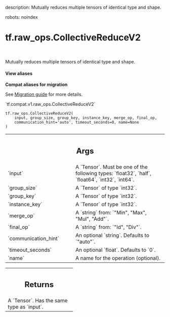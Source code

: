 description: Mutually reduces multiple tensors of identical type and shape.

robots: noindex

# tf.raw_ops.CollectiveReduceV2

<!-- Insert buttons and diff -->

<table class="tfo-notebook-buttons tfo-api nocontent" align="left">

</table>



Mutually reduces multiple tensors of identical type and shape.

<section class="expandable">
  <h4 class="showalways">View aliases</h4>
  <p>
<b>Compat aliases for migration</b>
<p>See
<a href="https://www.tensorflow.org/guide/migrate">Migration guide</a> for
more details.</p>
<p>`tf.compat.v1.raw_ops.CollectiveReduceV2`</p>
</p>
</section>

<pre class="devsite-click-to-copy prettyprint lang-py tfo-signature-link">
<code>tf.raw_ops.CollectiveReduceV2(
    input, group_size, group_key, instance_key, merge_op, final_op,
    communication_hint='auto', timeout_seconds=0, name=None
)
</code></pre>



<!-- Placeholder for "Used in" -->


<!-- Tabular view -->
 <table class="responsive fixed orange">
<colgroup><col width="214px"><col></colgroup>
<tr><th colspan="2"><h2 class="add-link">Args</h2></th></tr>

<tr>
<td>
`input`
</td>
<td>
A `Tensor`. Must be one of the following types: `float32`, `half`, `float64`, `int32`, `int64`.
</td>
</tr><tr>
<td>
`group_size`
</td>
<td>
A `Tensor` of type `int32`.
</td>
</tr><tr>
<td>
`group_key`
</td>
<td>
A `Tensor` of type `int32`.
</td>
</tr><tr>
<td>
`instance_key`
</td>
<td>
A `Tensor` of type `int32`.
</td>
</tr><tr>
<td>
`merge_op`
</td>
<td>
A `string` from: `"Min", "Max", "Mul", "Add"`.
</td>
</tr><tr>
<td>
`final_op`
</td>
<td>
A `string` from: `"Id", "Div"`.
</td>
</tr><tr>
<td>
`communication_hint`
</td>
<td>
An optional `string`. Defaults to `"auto"`.
</td>
</tr><tr>
<td>
`timeout_seconds`
</td>
<td>
An optional `float`. Defaults to `0`.
</td>
</tr><tr>
<td>
`name`
</td>
<td>
A name for the operation (optional).
</td>
</tr>
</table>



<!-- Tabular view -->
 <table class="responsive fixed orange">
<colgroup><col width="214px"><col></colgroup>
<tr><th colspan="2"><h2 class="add-link">Returns</h2></th></tr>
<tr class="alt">
<td colspan="2">
A `Tensor`. Has the same type as `input`.
</td>
</tr>

</table>


